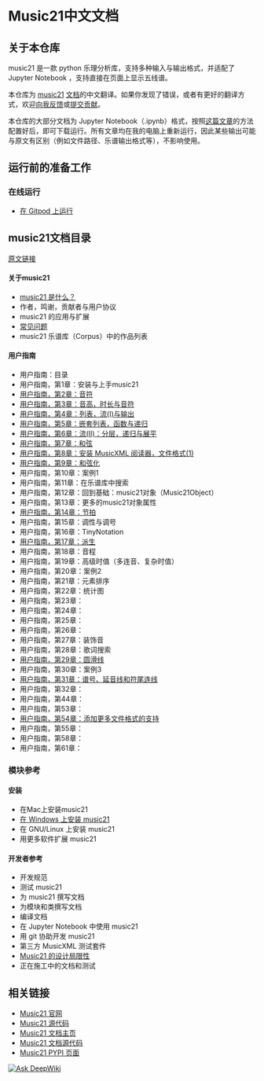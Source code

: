 # Music21中文文档

## 关于本仓库
music21 是一款 python 乐理分析库，支持多种输入与输出格式，并适配了 Jupyter Notebook ，支持直接在页面上显示五线谱。

本仓库为 [music21](https://pypi.org/project/music21/) [文档](https://www.music21.org/music21docs/index.html)的中文翻译。如果你发现了错误，或者有更好的翻译方式，欢迎[向我反馈](https://github.com/oxygen-dioxide/music21-zh-docs/issues)或[提交贡献](https://github.com/oxygen-dioxide/music21-zh-docs/pulls)。

本仓库的大部分文档为 Jupyter Notebook（.ipynb）格式，按照[这篇文章](https://gitee.com/oxygendioxide/pyvogen-docs/blob/main/%E5%AE%89%E8%A3%85%E4%B8%8E%E9%85%8D%E7%BD%AE.md#jupyter-notebook%E7%9A%84%E5%AE%89%E8%A3%85%E4%B8%8E%E9%85%8D%E7%BD%AE)的方法配置好后，即可下载运行。所有文章均在我的电脑上重新运行，因此某些输出可能与原文有区别（例如文件路径、乐谱输出格式等），不影响使用。

## 运行前的准备工作
### 在线运行
- [在 Gitpod 上运行](setup/gitpod/readme.md)

## music21文档目录
[原文链接](https://www.music21.org/music21docs/index.html#)


#### 关于music21
- [music21 是什么？](about/music21是什么.ipynb)
- 作者，鸣谢，贡献者与用户协议
- music21 的应用与扩展
- [常见问题](about/faq.md)
- music21 乐谱库（Corpus）中的作品列表
#### 用户指南
- 用户指南：目录
- 用户指南，第1章：安装与上手music21
- [用户指南，第2章：音符](userguide/02.ipynb)
- [用户指南，第3章：音高，时长与音符](userguide/03.ipynb)
- [用户指南，第4章：列表，流(I)与输出](userguide/04.ipynb)
- [用户指南，第5章：嵌套列表，函数与递归](userguide/05.ipynb)
- [用户指南，第6章：流(II)：分层，递归与展平](userguide/06.ipynb)
- [用户指南，第7章：和弦](userguide/07.ipynb)
- [用户指南，第8章：安装 MusicXML 阅读器，文件格式(1)](userguide/08.ipynb)
- [用户指南，第9章：和弦化](userguide/09.ipynb)
- 用户指南，第10章：案例1
- 用户指南，第11章：在乐谱库中搜索
- 用户指南，第12章：回到基础：music21对象（Music21Object）
- 用户指南，第13章：更多的music21对象属性
- [用户指南，第14章：节拍](userguide/14.ipynb)
- 用户指南，第15章：调性与调号
- 用户指南，第16章：TinyNotation
- [用户指南，第17章：派生](userguide/17.ipynb)
- 用户指南，第18章：音程
- 用户指南，第19章：高级时值（多连音、复杂时值）
- 用户指南，第20章：案例2
- 用户指南，第21章：元素排序
- 用户指南，第22章：统计图
- 用户指南，第23章：
- 用户指南，第24章：
- 用户指南，第25章：
- 用户指南，第26章：
- 用户指南，第27章：装饰音
- 用户指南，第28章：歌词搜索
- [用户指南，第29章：圆滑线](userguide/29.ipynb)
- 用户指南，第30章：案例3
- [用户指南，第31章：谱号、延音线和符尾连线](userguide/31.ipynb)
- 用户指南，第32章：
- 用户指南，第44章：
- 用户指南，第53章：
- [用户指南，第54章：添加更多文件格式的支持](userguide/54.ipynb)
- 用户指南，第55章：
- 用户指南，第58章：
- 用户指南，第61章：

### 模块参考
#### 安装
- 在Mac上安装music21
- [在 Windows 上安装 music21 ](installing/windows.md)
- 在 GNU/Linux 上安装 music21
- 用更多软件扩展 music21

#### 开发者参考
- 开发规范
- 测试 music21
- 为 music21 撰写文档
- 为模块和类撰写文档
- 编译文档
- 在 Jupyter Notebook 中使用 music21
- 用 git 协助开发 music21
- 第三方 MusicXML 测试套件
- [Music21 的设计局限性](developerreference\music21的设计局限性.md)
- 正在施工中的文档和测试

## 相关链接
- [Music21 官网](https://www.music21.org/)
- [Music21 源代码](https://github.com/cuthbertLab/music21)
- [Music21 文档主页](https://www.music21.org/music21docs/index.html)
- [Music21 文档源代码](https://github.com/cuthbertLab/music21/tree/master/documentation/source)
- [Music21 PYPI 页面](https://pypi.org/project/music21/)

[![Ask DeepWiki](https://deepwiki.com/badge.svg)](https://deepwiki.com/oxygen-dioxide/music21-zh-docs)
